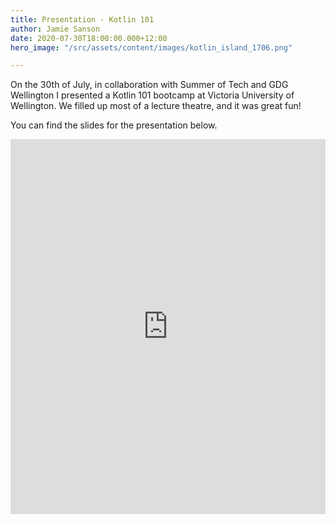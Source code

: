 ```yaml
---
title: Presentation - Kotlin 101
author: Jamie Sanson
date: 2020-07-30T18:00:00.000+12:00
hero_image: "/src/assets/content/images/kotlin_island_1706.png"

---
```

On the 30th of July, in collaboration with Summer of Tech and GDG Wellington I presented a Kotlin 101 bootcamp at Victoria University of Wellington. We filled up most of a lecture theatre, and it was great fun!

You can find the slides for the presentation below.

<iframe src="https://www.icloud.com/keynote/032ENNyi4PWLrjc8oUUJkZmNQ?embed=true" style="width:100%; height:600px;" frameborder="0" allowfullscreen="1" referrer="no-referrer"></iframe>
